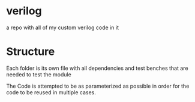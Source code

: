 # verilog
a repo with all of my custom verilog code in it


# Structure
Each folder is its own file with all dependencies and test benches that are needed to test the module

The Code is attempted to be as parameterized as possible in order for the code to be reused in multiple cases.
